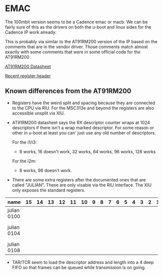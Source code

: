 # EMAC

The 100mbit version seems to be a Cadence emac or macb.
We can be fairly sure of this as the drivers on both the u-boot
and linux sides for the Cadence IP work already.

This is probably via similar to the AT91RM200 version of the IP
based on the comments that are in the vendor driver. Those comments
match almost exactly with some comments that were in some official
code for the AT91RM200

[AT91RM200 Datasheet](http://ww1.microchip.com/downloads/en/DeviceDoc/Atmel-1768-32-bit-ARM920T-Embedded-Microprocessor-AT91RM9200_Datasheet.pdf)

[Recent register header](https://github.com/m-zjj/myzr-gateway-info/blob/master/kernel/drivers/sstar/emac/hal/infinity3/mhal_emac.h)

## Known differences from the AT91RM200

- Registers have the weird split and spacing because they
  are connected to the CPU via RIU. For the MSC313e and beyond the
  registers are also accessible unsplit via XIU.

- AT91RM200 datasheet says the RX descriptor counter wraps at 1024
  descriptors if there isn't a wrap marked descriptor. For some reason
  or other in u-boot at least you can' just use any old number of descriptors.
  
  For the i1/i3:
  - 8 works, 16 doesn't work, 32 works, 64 works, 96 works, 128 works
  
  For the i2m:
  - 8 works, 96 doesn't work.

- There are some extra registers after the documented ones that are called "JULIAN".
  These are only visable via the RIU interface. The XIU only exposes the standard registers.

| name        | 15 | 14 | 13 | 12 | 11 | 10 | 9 | 8 | 7 | 6 | 5 | 4 | 3 | 2 | 1 | 0                          | notes            |
|-------------|----|----|----|----|----|----|---|---|---|---|---|---|---|---|---|----------------------------|------------------|
| julian 0100 |    |    |    |    |    |    |   |   |   |   |   |   |   |   |   |                            | select mii/rmii? |
| julian 0104 |    |    |    |    |    |    |   |   |   |   |   |   |   |   |   | software descriptor enable |                  |
| julian 0108 |    |    |    |    |    |    |   |   |   |   |   |   |   |   |   |                            |                  |

- TAR/TCR seem to load the descriptor address and length into a 4 deep FIFO so that frames can be queued while transmission is on going. 
